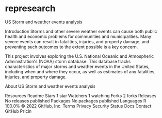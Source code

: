 # represearch
US Storm and weather events analysis

Introduction Storms and other severe weather events can cause both public health and economic problems for communities and municipalities. Many severe events can result in fatalities, injuries, and property damage, and preventing such outcomes to the extent possible is a key concern.

This project involves exploring the U.S. National Oceanic and Atmospheric Administration's (NOAA) storm database. This database tracks characteristics of major storms and weather events in the United States, including when and where they occur, as well as estimates of any fatalities, injuries, and property damage.

About
US Storm and weather events analysis

Resources
 Readme
Stars
 1 star
Watchers
 1 watching
Forks
 2 forks
Releases
No releases published
Packages
No packages published
Languages
R
100.0%
© 2022 GitHub, Inc.
Terms
Privacy
Security
Status
Docs
Contact GitHub
Pricin
